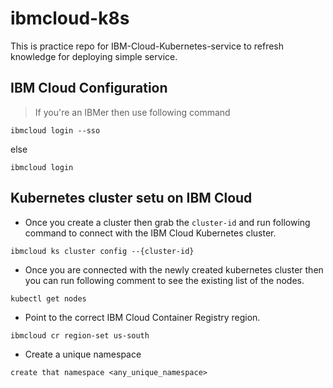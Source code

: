 # ibmcloud-k8s
This is practice repo for IBM-Cloud-Kubernetes-service to refresh knowledge for deploying simple service.

## IBM Cloud Configuration
> If you're an IBMer then use following command
```shell
ibmcloud login --sso
```
else
```shell
ibmcloud login
```

## Kubernetes cluster setu on IBM Cloud

- Once you create a cluster then grab the `cluster-id` and run following command to connect with the IBM Cloud Kubernetes cluster.

```shell
ibmcloud ks cluster config --{cluster-id}
```
- Once you are connected with the newly created kubernetes cluster then you can run following comment to see the existing list of the nodes.

```shell
kubectl get nodes
```

- Point to the correct IBM Cloud Container Registry region.

```shell
ibmcloud cr region-set us-south
```
- Create a unique namespace
```shell
create that namespace <any_unique_namespace>
```
